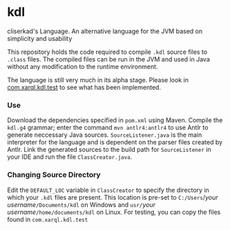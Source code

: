 # kdl
cliserkad's Language. An alternative language for the JVM based on simplicity and usability

This repository holds the code required to compile `.kdl` source files to `.class` files. The compiled files can be run in the JVM and used in
Java without any modification to the runtime environment.

The language is still very much in its alpha stage. Please look in [com.xarql.kdl.test](https://github.com/cliserkad/kdl/tree/master/src/com/xarql/kdl/sample)
to see what has been implemented.

### Use
Download the dependencies specified in `pom.xml` using Maven. Compile the `kdl.g4` grammar; enter the command `mvn antlr4:antlr4` to use Antlr 
to generate neccessary Java sources. `SourceListener.java` is the main interpreter for the language and is dependent on the parser files created
by Antlr. Link the generated sources to the build path for `SourceListener` in your IDE and run the file `ClassCreator.java`. 

### Changing Source Directory
Edit the `DEFAULT_LOC` variable in `ClassCreator` to specify the directory in which your `.kdl` files are present. This location is pre-set to 
`C:/Users`/_your username_`/Documents/kdl` on Windows and `usr/`_your username_`/home/documents/kdl` on Linux. For testing, you can copy the files found 
in `com.xarql.kdl.test`
